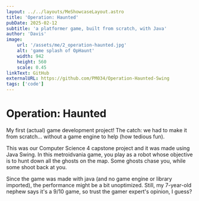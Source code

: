 ```yaml
---
layout: ../../layouts/MeShowcaseLayout.astro
title: 'Operation: Haunted'
pubDate: 2025-02-12
subtitle: 'a platformer game, built from scratch, with Java'
author: 'Davis'
image:
    url: '/assets/me/2_operation-haunted.jpg'
    alt: 'game splash of OpHaunt'
    width: 942
    height: 560
    scale: 0.45
linkText: GitHub
externalURL: https://github.com/PM034/Operation-Haunted-Swing
tags: ['code']
---
```


# Operation: Haunted

My first (actual) game development project! The catch: we had to make it from scratch... without a game engine to help (how tedious fun).

This was our Computer Science 4 capstone project and it was made using Java Swing. In this metroidvania game, you play as a robot whose objective is to hunt down all the ghosts on the map. Some ghosts chase you, while some shoot back at you.

Since the game was made with java (and no game engine or library imported), the performance might be a bit unoptimized. Still, my 7-year-old nephew says it's a 9/10 game, so trust the gamer expert's opinion, I guess?